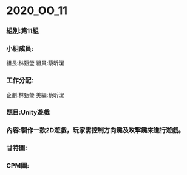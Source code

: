 # 2020_OO_11
### 組別:第11組
### 小組成員:
組長:林甄瑩
組員:蔡昕潔
### 工作分配:
企劃:林甄瑩
美編:蔡昕潔
### 題目:Unity遊戲
### 內容:製作一款2D遊戲，玩家需控制方向鍵及攻擊鍵來進行遊戲。
### 甘特圖:

### CPM圖:
